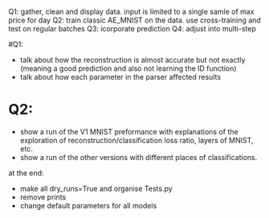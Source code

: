 Q1: gather, clean and display data. input is limited to a single samle of max price for day
Q2: train classic AE_MNIST on the data. use cross-training and test on regular batches
Q3: icorporate prediction
Q4: adjust into multi-step


#Q1:
- talk about how the reconstruction is almost accurate but not exactly (meaning a good prediction and also not learning the ID function)
- talk about how each parameter in the parser affected results


# Q2:
- show a run of the V1 MNIST preformance with explanations of the exploration of reconstruction/classification loss ratio, layers of MNIST, etc. 
- show a run of the other versions with different places of classifications.


at the end:
- make all dry_runs=True and organise Tests.py
- remove prints
- change default parameters for all models